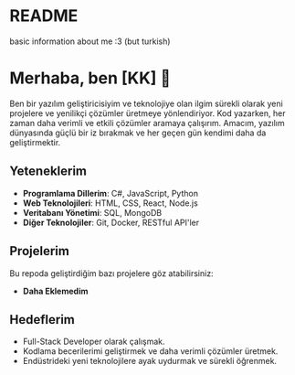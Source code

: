 # README
basic information about me :3 (but turkish)

# Merhaba, ben [KK] 👋

Ben bir yazılım geliştiricisiyim ve teknolojiye olan ilgim sürekli olarak yeni projelere ve yenilikçi çözümler üretmeye yönlendiriyor. Kod yazarken, her zaman daha verimli ve etkili çözümler aramaya çalışırım. Amacım, yazılım dünyasında güçlü bir iz bırakmak ve her geçen gün kendimi daha da geliştirmektir.

## Yeteneklerim
- **Programlama Dillerim**: C#, JavaScript, Python
- **Web Teknolojileri**: HTML, CSS, React, Node.js
- **Veritabanı Yönetimi**: SQL, MongoDB
- **Diğer Teknolojiler**: Git, Docker, RESTful API'ler

## Projelerim
Bu repoda geliştirdiğim bazı projelere göz atabilirsiniz:
- **Daha Eklemedim**


## Hedeflerim
- Full-Stack Developer olarak çalışmak.
- Kodlama becerilerimi geliştirmek ve daha verimli çözümler üretmek.
- Endüstrideki yeni teknolojilere ayak uydurmak ve sürekli öğrenmek.


